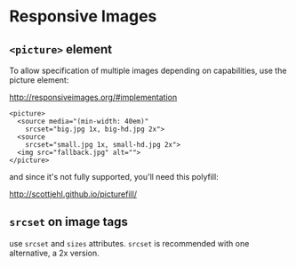 # Responsive Images


## `<picture>` element

To allow specification of multiple images depending on capabilities, use the picture element:

http://responsiveimages.org/#implementation


    <picture>
      <source media="(min-width: 40em)"
        srcset="big.jpg 1x, big-hd.jpg 2x">
      <source
        srcset="small.jpg 1x, small-hd.jpg 2x">
      <img src="fallback.jpg" alt="">
    </picture>

and since it's not fully supported, you'll need this polyfill:

http://scottjehl.github.io/picturefill/

## `srcset` on image tags

use `srcset` and `sizes` attributes. `srcset` is recommended with one alternative, a 2x version.
